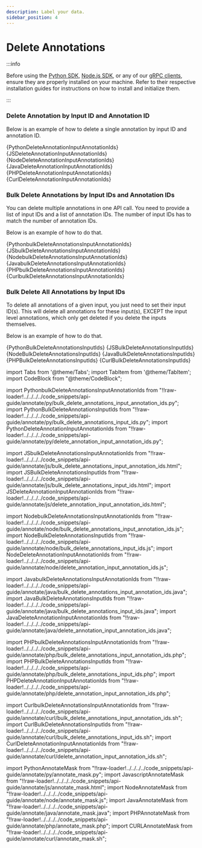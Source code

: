```yaml
---
description: Label your data.
sidebar_position: 4
---
```


# Delete Annotations

:::info

Before using the [Python SDK](https://docs.clarifai.com/additional-resources/api-overview/python-sdk), [Node.js SDK](https://docs.clarifai.com/additional-resources/api-overview/nodejs-sdk), or any of our [gRPC clients](https://docs.clarifai.com/additional-resources/api-overview/grpc-clients), ensure they are properly installed on your machine. Refer to their respective installation guides for instructions on how to install and initialize them.

:::


### Delete Annotation by Input ID and Annotation ID

Below is an example of how to delete a single annotation by input ID and annotation ID.


<Tabs groupId="code">

<TabItem value="python" label="Python (gRPC)">
    <CodeBlock className="language-python">{PythonDeleteAnnotationInputAnnotationIds}</CodeBlock>
</TabItem>

<TabItem value="js_rest" label="JavaScript (REST)">
    <CodeBlock className="language-javascript">{JSDeleteAnnotationInputAnnotationIds}</CodeBlock>
</TabItem>

<TabItem value="nodejs" label="Node.js (gRPC)">
    <CodeBlock className="language-javascript">{NodeDeleteAnnotationInputAnnotationIds}</CodeBlock>
</TabItem>

<TabItem value="java" label="Java (gRPC)">
    <CodeBlock className="language-java">{JavaDeleteAnnotationInputAnnotationIds}</CodeBlock>
</TabItem>

<TabItem value="php" label="PHP (gRPC)">
    <CodeBlock className="language-php">{PHPDeleteAnnotationInputAnnotationIds}</CodeBlock>
</TabItem>

<TabItem value="curl" label="cURL">
    <CodeBlock className="language-bash">{CurlDeleteAnnotationInputAnnotationIds}</CodeBlock>
</TabItem>

</Tabs>

### Bulk Delete Annotations by Input IDs and Annotation IDs

You can delete multiple annotations in one API call. You need to provide a list of input IDs and a list of annotation IDs. The number of input IDs has to match the number of annotation IDs.

Below is an example of how to do that. 

<Tabs groupId="code">

<TabItem value="python" label="Python (gRPC)">
    <CodeBlock className="language-python">{PythonbulkDeleteAnnotationsInputAnnotationIds}</CodeBlock>
</TabItem>

<TabItem value="js_rest" label="JavaScript (REST)">
    <CodeBlock className="language-javascript">{JSbulkDeleteAnnotationsInputAnnotationIds}</CodeBlock>
</TabItem>

<TabItem value="nodejs" label="Node.js (gRPC)">
    <CodeBlock className="language-javascript">{NodebulkDeleteAnnotationsInputAnnotationIds}</CodeBlock>
</TabItem>

<TabItem value="java" label="Java (gRPC)">
    <CodeBlock className="language-java">{JavabulkDeleteAnnotationsInputAnnotationIds}</CodeBlock>
</TabItem>

<TabItem value="php" label="PHP (gRPC)">
    <CodeBlock className="language-php">{PHPbulkDeleteAnnotationsInputAnnotationIds}</CodeBlock>
</TabItem>

<TabItem value="curl" label="cURL">
    <CodeBlock className="language-bash">{CurlbulkDeleteAnnotationsInputAnnotationIds}</CodeBlock>
</TabItem>

</Tabs>

### Bulk Delete All Annotations by Input IDs

To delete all annotations of a given input, you just need to set their input ID\(s\). This will delete all annotations for these input\(s\), EXCEPT the input level annotations, which only get deleted if you delete the inputs themselves.

Below is an example of how to do that. 

<Tabs groupId="code">

<TabItem value="python" label="Python (gRPC)">
    <CodeBlock className="language-python">{PythonBulkDeleteAnnotationsInputIds}</CodeBlock>
</TabItem>

<TabItem value="js_rest" label="JavaScript (REST)">
    <CodeBlock className="language-javascript">{JSBulkDeleteAnnotationsInputIds}</CodeBlock>
</TabItem>

<TabItem value="nodejs" label="Node.js (gRPC)">
    <CodeBlock className="language-javascript">{NodeBulkDeleteAnnotationsInputIds}</CodeBlock>
</TabItem>

<TabItem value="java" label="Java (gRPC)">
    <CodeBlock className="language-java">{JavaBulkDeleteAnnotationsInputIds}</CodeBlock>
</TabItem>

<TabItem value="php" label="PHP (gRPC)">
    <CodeBlock className="language-php">{PHPBulkDeleteAnnotationsInputIds}</CodeBlock>
</TabItem>

<TabItem value="curl" label="cURL">
    <CodeBlock className="language-bash">{CurlBulkDeleteAnnotationsInputIds}</CodeBlock>
</TabItem>

</Tabs>



import Tabs from '@theme/Tabs';
import TabItem from '@theme/TabItem';
import CodeBlock from "@theme/CodeBlock";

import PythonbulkDeleteAnnotationsInputAnnotationIds from "!!raw-loader!../../../../code_snippets/api-guide/annotate/py/bulk_delete_annotations_input_annotation_ids.py";
import PythonBulkDeleteAnnotationsInputIds from "!!raw-loader!../../../../code_snippets/api-guide/annotate/py/bulk_delete_annotations_input_ids.py";
import PythonDeleteAnnotationInputAnnotationIds from "!!raw-loader!../../../../code_snippets/api-guide/annotate/py/delete_annotation_input_annotation_ids.py";

import JSbulkDeleteAnnotationsInputAnnotationIds from "!!raw-loader!../../../../code_snippets/api-guide/annotate/js/bulk_delete_annotations_input_annotation_ids.html";
import JSBulkDeleteAnnotationsInputIds from "!!raw-loader!../../../../code_snippets/api-guide/annotate/js/bulk_delete_annotations_input_ids.html";
import JSDeleteAnnotationInputAnnotationIds from "!!raw-loader!../../../../code_snippets/api-guide/annotate/js/delete_annotation_input_annotation_ids.html";

import NodebulkDeleteAnnotationsInputAnnotationIds from "!!raw-loader!../../../../code_snippets/api-guide/annotate/node/bulk_delete_annotations_input_annotation_ids.js";
import NodeBulkDeleteAnnotationsInputIds from "!!raw-loader!../../../../code_snippets/api-guide/annotate/node/bulk_delete_annotations_input_ids.js";
import NodeDeleteAnnotationInputAnnotationIds from "!!raw-loader!../../../../code_snippets/api-guide/annotate/node/delete_annotation_input_annotation_ids.js";

import JavabulkDeleteAnnotationsInputAnnotationIds from "!!raw-loader!../../../../code_snippets/api-guide/annotate/java/bulk_delete_annotations_input_annotation_ids.java";
import JavaBulkDeleteAnnotationsInputIds from "!!raw-loader!../../../../code_snippets/api-guide/annotate/java/bulk_delete_annotations_input_ids.java";
import JavaDeleteAnnotationInputAnnotationIds from "!!raw-loader!../../../../code_snippets/api-guide/annotate/java/delete_annotation_input_annotation_ids.java";

import PHPbulkDeleteAnnotationsInputAnnotationIds from "!!raw-loader!../../../../code_snippets/api-guide/annotate/php/bulk_delete_annotations_input_annotation_ids.php";
import PHPBulkDeleteAnnotationsInputIds from "!!raw-loader!../../../../code_snippets/api-guide/annotate/php/bulk_delete_annotations_input_ids.php";
import PHPDeleteAnnotationInputAnnotationIds from "!!raw-loader!../../../../code_snippets/api-guide/annotate/php/delete_annotation_input_annotation_ids.php";

import CurlbulkDeleteAnnotationsInputAnnotationIds from "!!raw-loader!../../../../code_snippets/api-guide/annotate/curl/bulk_delete_annotations_input_annotation_ids.sh";
import CurlBulkDeleteAnnotationsInputIds from "!!raw-loader!../../../../code_snippets/api-guide/annotate/curl/bulk_delete_annotations_input_ids.sh";
import CurlDeleteAnnotationInputAnnotationIds from "!!raw-loader!../../../../code_snippets/api-guide/annotate/curl/delete_annotation_input_annotation_ids.sh";

import PythonAnnotateMask from "!!raw-loader!../../../../code_snippets/api-guide/annotate/py/annotate_mask.py";
import JavascriptAnnotateMask from "!!raw-loader!../../../../code_snippets/api-guide/annotate/js/annotate_mask.html";
import NodeAnnotateMask from "!!raw-loader!../../../../code_snippets/api-guide/annotate/node/annotate_mask.js";
import JavaAnnotateMask from "!!raw-loader!../../../../code_snippets/api-guide/annotate/java/annotate_mask.java";
import PHPAnnotateMask from "!!raw-loader!../../../../code_snippets/api-guide/annotate/php/annotate_mask.php";
import CURLAnnotateMask from "!!raw-loader!../../../../code_snippets/api-guide/annotate/curl/annotate_mask.sh";

